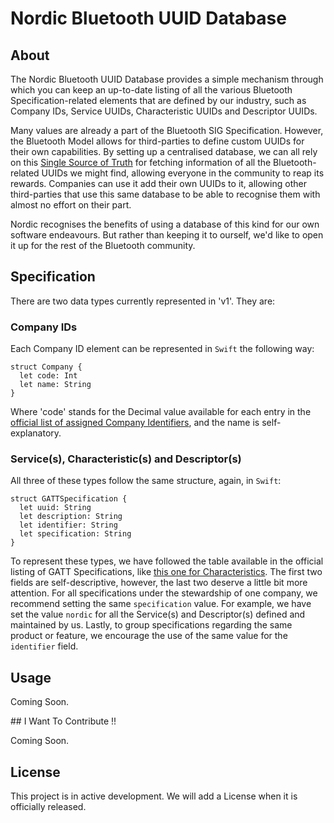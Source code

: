 # Nordic Bluetooth UUID Database

## About

The Nordic Bluetooth UUID Database provides a simple mechanism through which you can keep an up-to-date listing of all the various Bluetooth Specification-related elements that are defined by our industry, such as Company IDs, Service UUIDs, Characteristic UUIDs and Descriptor UUIDs.

Many values are already a part of the Bluetooth SIG Specification. However, the Bluetooth Model allows for third-parties to define custom UUIDs for their own capabilities. By setting up a centralised database, we can all rely on this [Single Source of Truth](https://en.wikipedia.org/wiki/Single_source_of_truth) for fetching information of all the Bluetooth-related UUIDs we might find, allowing everyone in the community to reap its rewards. Companies can use it add their own UUIDs to it, allowing other third-parties that use this same database to be able to recognise them with almost no effort on their part.

Nordic recognises the benefits of using a database of this kind for our own software endeavours. But rather than keeping it to ourself, we'd like to open it up for the rest of the Bluetooth community.

## Specification

There are two data types currently represented in 'v1'. They are:

### Company IDs

Each Company ID element can be represented in `Swift` the following way:

```
struct Company {
  let code: Int
  let name: String
}
```

Where 'code' stands for the Decimal value available for each entry in the [official list of assigned Company Identifiers](https://www.bluetooth.com/specifications/assigned-numbers/company-identifiers/), and the name is self-explanatory.

### Service(s), Characteristic(s) and Descriptor(s)

All three of these types follow the same structure, again, in `Swift`:

```
struct GATTSpecification {
  let uuid: String
  let description: String
  let identifier: String
  let specification: String
}
```

To represent these types, we have followed the table available in the official listing of GATT Specifications, like [this one for Characteristics](https://www.bluetooth.com/specifications/gatt/characteristics/). The first two fields are self-descriptive, however, the last two deserve a little bit more attention. For all specifications under the stewardship of one company, we recommend setting the same `specification` value. For example, we have set the value `nordic` for all the Service(s) and Descriptor(s) defined and maintained by us. Lastly, to group specifications regarding the same product or feature, we encourage the use of the same value for the `identifier` field.

## Usage

Coming Soon.

## I Want To Contribute !!

Coming Soon.

## License

This project is in active development. We will add a License when it is officially released.
